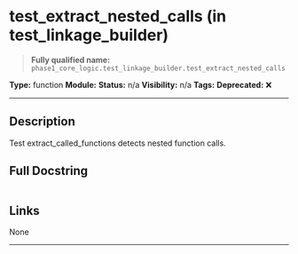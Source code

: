 # test_extract_nested_calls (in test_linkage_builder)
> **Fully qualified name:** `phase1_core_logic.test_linkage_builder.test_extract_nested_calls`

**Type:** function
**Module:** 
**Status:** n/a
**Visibility:** n/a
**Tags:** 
**Deprecated:** ❌

---

## Description
Test extract_called_functions detects nested function calls.

## Full Docstring
```

```

## Links
None

---
